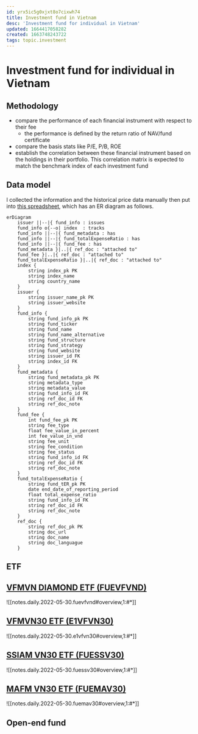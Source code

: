 ```yaml
---
id: yrx5ic5g0xjxt8o7cixwh74
title: Investment fund in Vietnam
desc: 'Investment fund for individual in Vietnam'
updated: 1664417058282
created: 1663748243722
tags: topic.investment
---
```

# Investment fund for individual in Vietnam

## Methodology

- compare the performance of each financial instrument with respect to their fee
    - the performance is defined by the return ratio of NAV/fund certificate
- compare the basis stats like P/E, P/B, ROE
- establish the correlation between these financial instrument based on the holdings in their portfolio. This correlation matrix is expected to match the benchmark index of each investment fund

## Data model

I collected the information and the historical price data manually then put into [this spreadsheet](https://docs.google.com/spreadsheets/d/1qsWWEUE87dsR_4MmEfBID_6d20Oz1e5JYLP8NiEPngo/edit?usp=sharing), which has an ER diagram as follows.

```mermaid
erDiagram
    issuer ||--|{ fund_info : issues
    fund_info o{--o| index  : tracks
    fund_info ||--|{ fund_metadata : has
    fund_info ||--|{ fund_totalExpenseRatio : has
    fund_info ||--|{ fund_fee : has
    fund_metadata }|..|{ ref_doc : "attached to"
    fund_fee }|..|{ ref_doc : "attached to"
    fund_totalExpenseRatio }|..|{ ref_doc : "attached to"
    index {
        string index_pk PK
        string index_name
        string country_name
    }
    issuer {
        string issuer_name_pk PK
        string issuer_website
    }
    fund_info {
        string fund_info_pk PK
        string fund_ticker
        string fund_name
        string fund_name_alternative
        string fund_structure
        string fund_strategy
        string fund_website
        string issuer_id FK
        string index_id FK
    }
    fund_metadata {
        string fund_metadata_pk PK
        string metadata_type
        string metadata_value
        string fund_info_id FK
        string ref_doc_id FK
        string ref_doc_note
    }
    fund_fee {
        int fund_fee_pk PK
        string fee_type
        float fee_value_in_percent
        int fee_value_in_vnd
        string fee_unit
        string fee_condition
        string fee_status
        string fund_info_id FK
        string ref_doc_id FK
        string ref_doc_note
    }
    fund_totalExpenseRatio {
        string fund_tER_pk PK
        date end_date_of_reporting_period
        float total_expense_ratio
        string fund_info_id FK
        string ref_doc_id FK
        string ref_doc_note
    }
    ref_doc {
        string ref_doc_pk PK
        string doc_url
        string doc_name
        string doc_languague
    }
```

## ETF

## [VFMVN DIAMOND ETF (FUEVFVND)](https://dragoncapital.com.vn/en/vfmvn-diamond-etf-fund-fuevfdmd/overview/)

![[notes.daily.2022-05-30.fuevfvnd#overview,1:#*]]

## [VFMVN30 ETF (E1VFVN30)](https://dragoncapital.com.vn/en/etf-vfmvn30-fund-e1vfvn30/etf-overview/)

![[notes.daily.2022-05-30.e1vfvn30#overview,1:#*]]

## [SSIAM VN30 ETF (FUESSV30)](https://www.ssi.com.vn/en/ssiam/fund-information-ssiam-vn30)

![[notes.daily.2022-05-30.fuessv30#overview,1:#*]]

## [MAFM VN30 ETF (FUEMAV30)](https://www.masvn.com/en/cate/general-information-1561)

![[notes.daily.2022-05-30.fuemav30#overview,1:#*]]

## Open-end fund